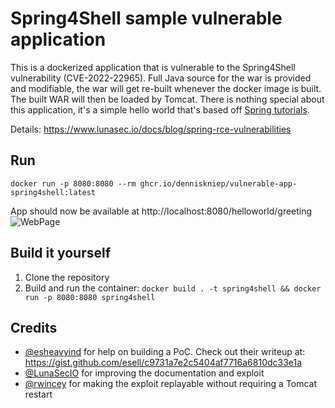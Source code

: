 # Spring4Shell sample vulnerable application

This is a dockerized application that is vulnerable to the Spring4Shell vulnerability (CVE-2022-22965). Full Java source for the war is provided and modifiable, the war will get re-built whenever the docker image is built. The built WAR will then be loaded by Tomcat. There is nothing special about this application, it's a simple hello world that's based off [Spring tutorials](https://spring.io/guides/gs/handling-form-submission/).

Details: https://www.lunasec.io/docs/blog/spring-rce-vulnerabilities


## Run
```
docker run -p 8080:8080 --rm ghcr.io/denniskniep/vulnerable-app-spring4shell:latest
```

App should now be available at http://localhost:8080/helloworld/greeting
![WebPage](screenshots/webpage.png?raw=true)


## Build it yourself
1. Clone the repository
2. Build and run the container: `docker build . -t spring4shell && docker run -p 8080:8080 spring4shell`


## Credits
- [@esheavyind](https://twitter.com/esheavyind) for help on building a PoC. Check out their writeup at: https://gist.github.com/esell/c9731a7e2c5404af7716a6810dc33e1a
- [@LunaSecIO](https://twitter.com/LunaSecIO) for improving the documentation and exploit
- [@rwincey](https://twitter.com/rwincey) for making the exploit replayable without requiring a Tomcat restart
